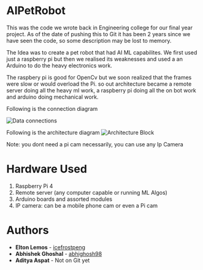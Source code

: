 # AIPetRobot
This was the code we wrote back in Engineering college for our final year project. As of the date of pushing this to Git it has been 2 years since we have seen the code, so some description may be lost to memory.

The Idea was to create a pet robot that had AI ML capabilites. We first used just a raspberry  pi but then we realised its weaknesses and used a an Arduino to do the heavy electronics work.

The raspbery pi is good for OpenCv but we soon realized that the frames were slow or would overload the Pi. so out architecture became a remote server doing all the heavy ml work, a raspberry pi doing all the on bot work and arduino doing mechanical work.

Following is the connection diagram

![Data connections](https://user-images.githubusercontent.com/61613837/160155450-33876a80-1a64-42f1-a62f-7efb6bfac962.png)


Following is the architecture diagram
![Architecture Block](https://user-images.githubusercontent.com/61613837/160155640-6d58a3ee-d64b-4f15-aa79-bcf811c5c516.png)


Note: you dont need a pi cam necessarily, you can use any Ip Camera

# Hardware Used
1) Raspberry Pi 4
2) Remote server (any computer capable or running ML Algos)
3) Arduino boards and assorted modules
4) IP camera: can be a mobile phone cam or even a Pi cam

# Authors
* **Elton Lemos** - [icefrostpeng](https://github.com/icefrostpeng)
* **Abhishek Ghoshal** - [abhighosh98](https://github.com/abhighosh98)
* **Aditya Aspat** - Not on Git yet

